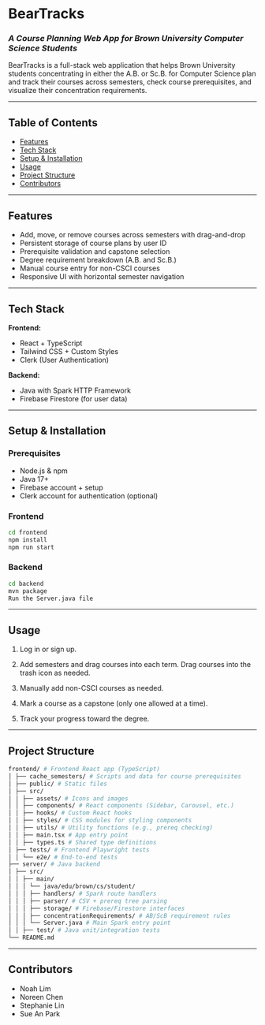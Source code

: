 # BearTracks
###  *A Course Planning Web App for Brown University Computer Science Students*
BearTracks is a full-stack web application that helps Brown University students concentrating in either the A.B. or Sc.B. for Computer Science plan and track their courses across semesters, check course prerequisites, and visualize their concentration requirements.

---

## Table of Contents

- [Features](#features)
- [Tech Stack](#tech-stack)
- [Setup & Installation](#setup--installation)
- [Usage](#usage)
- [Project Structure](#project-structure)
- [Contributors](#contributors)

---

## Features

- Add, move, or remove courses across semesters with drag-and-drop
- Persistent storage of course plans by user ID
- Prerequisite validation and capstone selection
- Degree requirement breakdown (A.B. and Sc.B.)
- Manual course entry for non-CSCI courses
- Responsive UI with horizontal semester navigation

---

## Tech Stack

**Frontend:**

- React + TypeScript
- Tailwind CSS + Custom Styles
- Clerk (User Authentication)

**Backend:**

- Java with Spark HTTP Framework
- Firebase Firestore (for user data)

---

## Setup & Installation

### Prerequisites

- Node.js & npm
- Java 17+
- Firebase account + setup
- Clerk account for authentication (optional)

### Frontend

```bash
cd frontend
npm install
npm run start
```

### Backend
```bash
cd backend
mvn package
Run the Server.java file
```
---

## Usage

1. Log in or sign up.

2. Add semesters and drag courses into each term. Drag courses into the trash icon as needed.

3. Manually add non-CSCI courses as needed.

4. Mark a course as a capstone (only one allowed at a time).

5. Track your progress toward the degree.

---

## Project Structure

```bash
frontend/ # Frontend React app (TypeScript)
│ ├── cache_semesters/ # Scripts and data for course prerequisites
│ ├── public/ # Static files
│ ├── src/
│ │ ├── assets/ # Icons and images
│ │ ├── components/ # React components (Sidebar, Carousel, etc.)
│ │ ├── hooks/ # Custom React hooks
│ │ ├── styles/ # CSS modules for styling components
│ │ ├── utils/ # Utility functions (e.g., prereq checking)
│ │ ├── main.tsx # App entry point
│ │ ├── types.ts # Shared type definitions
│ ├── tests/ # Frontend Playwright tests
│ │ └── e2e/ # End-to-end tests
├── server/ # Java backend
│ ├── src/
│ │ ├── main/
│ │ │ └── java/edu/brown/cs/student/
│ │ │ ├── handlers/ # Spark route handlers
│ │ │ ├── parser/ # CSV + prereq tree parsing
│ │ │ ├── storage/ # Firebase/Firestore interfaces
│ │ │ ├── concentrationRequirements/ # AB/ScB requirement rules
│ │ │ └── Server.java # Main Spark entry point
│ │ ├── test/ # Java unit/integration tests
└── README.md
```

---

## Contributors
- Noah Lim
- Noreen Chen
- Stephanie Lin
- Sue An Park
